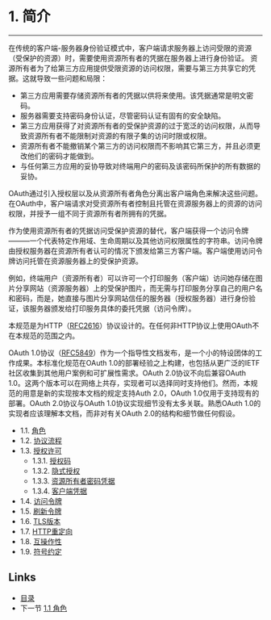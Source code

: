 # 1. 简介
----
在传统的客户端-服务器身份验证模式中，客户端请求服务器上访问受限的资源（受保护的资源）时，需要使用资源所有者的凭据在服务器上进行身份验证。
资源所有者为了给第三方应用提供受限资源的访问权限，需要与第三方共享它的凭据。这就导致一些问题和局限：
- 第三方应用需要存储资源所有者的凭据以供将来使用。该凭据通常是明文密码。
- 服务器需要支持密码身份认证，尽管密码认证有固有的安全缺陷。
- 第三方应用获得了对资源所有者的受保护资源的过于宽泛的访问权限，从而导致资源所有者不能限制对资源的有限子集的访问时限或权限。
- 资源所有者不能撤销某个第三方的访问权限而不影响其它第三方，并且必须更改他们的密码才能做到。
- 与任何第三方应用的妥协导致对终端用户的密码及该密码所保护的所有数据的妥协。

OAuth通过引入授权层以及从资源所有者角色分离出客户端角色来解决这些问题。在OAuth中，客户端请求对受资源所有者控制且托管在资源服务器上的资源的访问权限，并授予一组不同于资源所有者所拥有的凭据。

作为使用资源所有者的凭据访问受保护资源的替代，客户端获得一个访问令牌———一个代表特定作用域、生命周期以及其他访问权限属性的字符串。访问令牌由授权服务器在资源所有者认可的情况下颁发给第三方客户端。客户端使用访问令牌访问托管在资源服务器上的受保护资源。

例如，终端用户（资源所有者）可以许可一个打印服务（客户端）访问她存储在图片分享网站（资源服务器）上的受保护图片，而无需与打印服务分享自己的用户名和密码，而是，她直接与图片分享网站信任的服务器（授权服务器）进行身份验证，该服务器颁发给打印服务具体的委托凭据（访问令牌）。

本规范是为HTTP（[RFC2616][RFC2616]）协议设计的。在任何非HTTP协议上使用OAuth不在本规范的范围之内。

OAuth 1.0协议（[RFC5849][RFC5849]）作为一个指导性文档发布，是一个小的特设团体的工作成果。本标准化规范在OAuth 1.0的部署经验之上构建，也包括从更广泛的IETF社区收集到其他用户案例和可扩展性需求。OAuth 2.0协议不向后兼容OAuth 1.0。这两个版本可以在网络上共存，实现者可以选择同时支持他们。然而，本规范的用意是新的实现按本文档的规定支持Auth 2.0，OAuth 1.0仅用于支持现有的部署。OAuth 2.0协议与OAuth 1.0协议实现细节没有太多关联。熟悉OAuth 1.0的实现者应该理解本文档，而非对有关OAuth 2.0的结构和细节做任何假设。

- 1.1. [角色](1.1.md)
- 1.2. [协议流程](1.2.md)
- 1.3. [授权许可](1.3.md)
    + 1.3.1. [授权码](1.3.1.md)
    + 1.3.2. [隐式授权](1.3.2.md)
    + 1.3.3. [资源所有者密码凭据](1.3.3.md)
    + 1.3.4. [客户端凭据](1.3.4.md)
- 1.4. [访问令牌](1.4.md)
- 1.5. [刷新令牌](1.5.md)
- 1.6. [TLS版本](1.6.md)
- 1.7. [HTTP重定向](1.7.md)
- 1.8. [互操作性](1.8.md)
- 1.9. [符号约定](1.9.md)

[RFC2616]: http://tools.ietf.org/html/rfc2616 "HTTP/1.1协议"
[RFC5849]: http://tools.ietf.org/html/rfc5849 "OAuth 1.0协议"

## Links

* [目录](../SUMMARY.md)
* 下一节 [1.1 角色](1.1.md)
